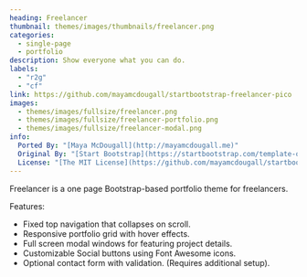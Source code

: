 ```yaml
---
heading: Freelancer
thumbnail: themes/images/thumbnails/freelancer.png
categories:
  - single-page
  - portfolio
description: Show everyone what you can do.
labels:
  - "r2g"
  - "cf"
link: https://github.com/mayamcdougall/startbootstrap-freelancer-pico
images:
  - themes/images/fullsize/freelancer.png
  - themes/images/fullsize/freelancer-portfolio.png
  - themes/images/fullsize/freelancer-modal.png
info:
  Ported By: "[Maya McDougall](http://mayamcdougall.me)"
  Original By: "[Start Bootstrap](https://startbootstrap.com/template-overviews/freelancer/)"
  License: "[The MIT License](https://github.com/mayamcdougall/startbootstrap-freelancer-pico/blob/master/LICENSE)"
---
```


Freelancer is a one page Bootstrap-based portfolio theme for freelancers.

Features:

* Fixed top navigation that collapses on scroll.
* Responsive portfolio grid with hover effects.
* Full screen modal windows for featuring project details.
* Customizable Social buttons using Font Awesome icons.
* Optional contact form with validation. (Requires additional setup).
